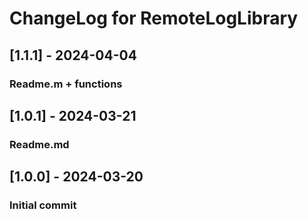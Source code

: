 # ChangeLog for RemoteLogLibrary

## [1.1.1] - 2024-04-04
### Readme.m + functions

## [1.0.1] - 2024-03-21
### Readme.md

## [1.0.0] - 2024-03-20
### Initial commit
